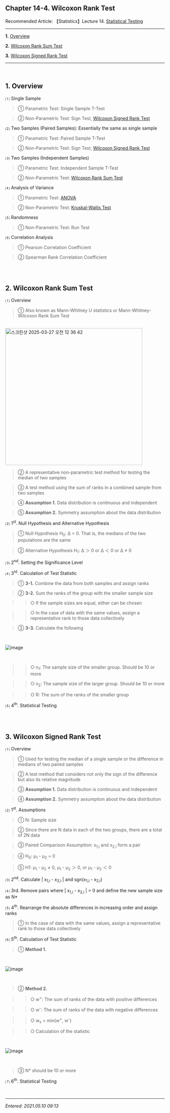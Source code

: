 ## **Chapter 14-4. Wilcoxon Rank Test**

Recommended Article: 【Statistics】Lecture 14. [Statistical Testing](https://jb243.github.io/pages/1631)

---

**1.** [Overview](#1-overview)

**2.** [Wilcoxon Rank Sum Test](#2-wilcoxon-rank-sum-test)

**3.** [Wilcoxon Signed Rank Test](#3-wilcoxon-signed-rank-test)

---

<br>

## **1. Overview**

 ⑴ Single Sample

> ① Parametric Test: Single Sample T-Test

> ② Non-Parametric Test: Sign Test, [Wilcoxon Signed Rank Test](https://jb243.github.io/pages/2099)

 ⑵ Two Samples (Paired Samples): Essentially the same as single sample

> ① Parametric Test: Paired Sample T-Test

> ② Non-Parametric Test: Sign Test, [Wilcoxon Signed Rank Test](https://jb243.github.io/pages/2099)

 ⑶ Two Samples (Independent Samples)

> ① Parametric Test: Independent Sample T-Test

> ② Non-Parametric Test: [Wilcoxon Rank Sum Test](https://jb243.github.io/pages/2099)

 ⑷ Analysis of Variance

> ① Parametric Test: [ANOVA](https://jb243.github.io/pages/1635)

> ② Non-Parametric Test: [Kruskal-Wallis Test](https://jb243.github.io/pages/1688)

 ⑸ Randomness

> ① Non-Parametric Test: Run Test

 ⑹ Correlation Analysis

> ① Pearson Correlation Coefficient

> ② Spearman Rank Correlation Coefficient

<br>

<br>

## **2. Wilcoxon Rank Sum Test**

 ⑴ Overview

> ① Also known as Mann-Whitney U statistics or Mann-Whitney-Wilcoxon Rank Sum Test

<br>

<img width="433" alt="스크린샷 2025-03-27 오전 12 36 42" src="https://github.com/user-attachments/assets/1e7da3ed-eebf-4002-9269-5c2bf2ab71f4" />

<br>

> ② A representative non-parametric test method for testing the median of two samples

> ③ A test method using the sum of ranks in a combined sample from two samples

> ④ **Assumption 1.** Data distribution is continuous and independent

> ⑤ **Assumption 2.** Symmetry assumption about the data distribution

 ⑵ 1<sup>st</sup>. Null Hypothesis and Alternative Hypothesis

> ① Null Hypothesis H<sub>0</sub>: Δ = 0. That is, the medians of the two populations are the same

> ② Alternative Hypothesis H<sub>1</sub>: Δ ＞ 0 or Δ ＜ 0 or Δ ≠ 0

 ⑶ 2<sup>nd</sup>. Setting the Significance Level

 ⑷ 3<sup>rd</sup>. Calculation of Test Statistic

> ① **3-1.** Combine the data from both samples and assign ranks

> ② **3-2.** Sum the ranks of the group with the smaller sample size

>> ○ If the sample sizes are equal, either can be chosen

>> ○ In the case of data with the same values, assign a representative rank to those data collectively

> ③ **3-3.** Calculate the following

<br>

![image](https://github.com/JB243/jb243.github.io/assets/55747737/e6b90efe-df62-4f3d-a897-678ca4abe123)

<br>

>> ○ n<sub>1</sub>: The sample size of the smaller group. Should be 10 or more

>> ○ n<sub>2</sub>: The sample size of the larger group. Should be 10 or more

>> ○ R: The sum of the ranks of the smaller group

 ⑸ 4<sup>th</sup>. Statistical Testing

<br>

<br>

## **3. Wilcoxon Signed Rank Test**

 ⑴ Overview

> ① Used for testing the median of a single sample or the difference in medians of two paired samples

> ② A test method that considers not only the sign of the difference but also its relative magnitude

> ③ **Assumption 1.** Data distribution is continuous and independent

> ④ **Assumption 2.** Symmetry assumption about the data distribution

 ⑵ 1<sup>st</sup>. Assumptions

> ① N: Sample size

> ② Since there are N data in each of the two groups, there are a total of 2N data

> ③ Paired Comparison Assumption: x<sub>1,i</sub> and x<sub>2,i</sub> form a pair

> ④ H<sub>0</sub>: μ<sub>1</sub> - μ<sub>2</sub> = 0

> ⑤ H1: μ<sub>1</sub> - μ<sub>2</sub> ≠ 0, μ<sub>1</sub> - μ<sub>2</sub> ＞ 0, or μ<sub>1</sub> - μ<sub>2</sub> ＜ 0

 ⑶ 2<sup>nd</sup>. Calculate | x<sub>1,i</sub> - x<sub>2,i</sub> | and sgn(x<sub>1,i</sub> - x<sub>2,i</sub>)

 ⑷ 3rd. Remove pairs where | x<sub>1,i</sub> - x<sub>2,i</sub> | = 0 and define the new sample size as N*

 ⑸ 4<sup>th</sup>. Rearrange the absolute differences in increasing order and assign ranks

> ① In the case of data with the same values, assign a representative rank to those data collectively

 ⑹ 5<sup>th</sup>. Calculation of Test Statistic

> ① **Method 1.**

<br>

![image](https://github.com/JB243/jb243.github.io/assets/55747737/8ee91f04-1f61-480b-88d2-bf675fa8a656)

<br>

> ② **Method 2.**

>> ○ w<sup>+</sup>: The sum of ranks of the data with positive differences

>> ○ w<sup>-</sup>: The sum of ranks of the data with negative differences

>> ○ w<sub>s</sub> = min(w<sup>+</sup>, w<sup>-</sup>)

>> ○ Calculation of the statistic

<br>

![image](https://github.com/JB243/jb243.github.io/assets/55747737/ed345ff1-c4ab-4363-876c-ef133d3aa95a)

<br>

> ③ N* should be 10 or more

 ⑺ 6<sup>th</sup>. Statistical Testing

<br>

---

_Entered: 2021.05.10 09:13_
